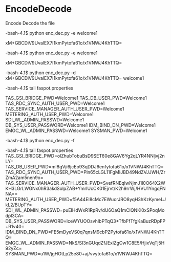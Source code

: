 # EncodeDecode
Encode Decode the file

-bash-4.1$ python enc_dec.py -e welcome1

xM+GBCDiV9UvalEX7I1kmPytofa61o/x1VNWJ4KhTTQ=

-bash-4.1$ python enc_dec.py -e welcome1

xM+GBCDiV9UvalEX7I1kmPytofa61o/x1VNWJ4KhTTQ=

-bash-4.1$ python enc_dec.py -d xM+GBCDiV9UvalEX7I1kmPytofa61o/x1VNWJ4KhTTQ=
welcome1

-bash-4.1$ tail faspot.properties

TAS_GSI_BRIDGE_PWD=Welcome1
TAS_DB_USER_PWD=Welcome1
TAS_RDC_SYNC_AUTH_USER_PWD=Welcome1
TAS_SERVICE_MANAGER_AUTH_USER_PWD=Welcome1
METERING_AUTH_USER_PWD=Welcome1
SDI_WL_ADMIN_PASSWD=Welcome1
DB_SYS_USER_PASSWORD=Welcome1
IDM_BIND_DN_PWD=Welcome1
EMGC_WL_ADMIN_PASSWD=Welcome1
SYSMAN_PWD=Welcome1


-bash-4.1$ python enc_dec.py -f

-bash-4.1$ tail faspot.properties
TAS_GSI_BRIDGE_PWD=olZhubTobuBsD9SET60e8GAV6Yg2qLYR4NNljvj2nLY=
TAS_DB_USER_PWD=mI8gVji6jcEo93qDDJ6enfytofa61o/x1VNWJ4KhTTQ=
TAS_RDC_SYNC_AUTH_USER_PWD=Pln65cLGL11FgMIJBD49NdZVJJWH/ZrZmA2am5nen9o=
TAS_SERVICE_MANAGER_AUTH_USER_PWD=SvefRNEqIwNjmJ1l0O64X2WKH3LGrLWGNx0hR3akdSolpZAB+YmrlUcCK01Ejrvt/K2h9rrWj/HVU1YngqFNNA==
METERING_AUTH_USER_PWD=f5A44EI8cMc7EWuorJRO8yqH3hKzKymeLJkL2/BUpTY=
SDI_WL_ADMIN_PASSWD=puEIHdWxR1RpRv/dU6OaQ1mClQNKl0xSPoqModpl3CA=
DB_SYS_USER_PASSWORD=lceWYUOOsvhIbPTqQ3+TfbFfTfgKaBuzRDpFP+R1v40=
IDM_BIND_DN_PWD=FE5mDyeVS0q7qnsM9cbPZPytofa61o/x1VNWJ4KhTTQ=
EMGC_WL_ADMIN_PASSWD=NkS/SI3nGUqdZfJExlZgOw1C8E5/HjixVqTj5H92yZc=
SYSMAN_PWD=u1W/jgHOtLp25e80+aj/vvytofa61o/x1VNWJ4KhTTQ=

